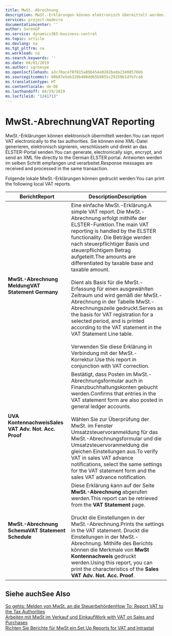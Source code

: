```yaml
---
title: MwSt.-Abrechnung
description: MwSt.-Erklärungen können elektronisch übermittelt werden.
services: project-madeira
documentationcenter: ''
author: SorenGP
ms.service: dynamics365-business-central
ms.topic: article
ms.devlang: na
ms.tgt_pltfrm: na
ms.workload: na
ms.search.keywords: ''
ms.date: 04/01/2019
ms.author: sgroespe
ms.openlocfilehash: a3c70acef8f815a89b454e0282bada23408576bb
ms.sourcegitcommit: 60b87e5eb32bb408dd65b9855c29159b1dfbfca8
ms.translationtype: HT
ms.contentlocale: de-DE
ms.lasthandoff: 04/29/2019
ms.locfileid: "1241713"
---
```

# <a name="vat-reporting"></a><span data-ttu-id="1473a-103">MwSt.-Abrechnung</span><span class="sxs-lookup"><span data-stu-id="1473a-103">VAT Reporting</span></span>
<span data-ttu-id="1473a-104">MwSt.-Erklärungen können elektronisch übermittelt werden.</span><span class="sxs-lookup"><span data-stu-id="1473a-104">You can report VAT electronically to the tax authorities.</span></span> <span data-ttu-id="1473a-105">Sie können eine XML-Datei generieren, elektronisch signieren, verschlüsseln und direkt an das ELSTER-Portal senden.</span><span class="sxs-lookup"><span data-stu-id="1473a-105">You can generate, electronically sign, encrypt, and send an XML file directly to the German ELSTER portal.</span></span> <span data-ttu-id="1473a-106">Antworten werden im selben Schritt empfangen und verarbeitet.</span><span class="sxs-lookup"><span data-stu-id="1473a-106">Response messages are received and processed in the same transaction.</span></span>  

<span data-ttu-id="1473a-107">Folgende lokale MwSt.-Erklärungen können gedruckt werden:</span><span class="sxs-lookup"><span data-stu-id="1473a-107">You can print the following local VAT reports.</span></span>  

|<span data-ttu-id="1473a-108">Bericht</span><span class="sxs-lookup"><span data-stu-id="1473a-108">Report</span></span>|<span data-ttu-id="1473a-109">Description</span><span class="sxs-lookup"><span data-stu-id="1473a-109">Description</span></span>|  
|------------|---------------------------------------|  
|<span data-ttu-id="1473a-110">**MwSt.-Abrechnung Meldung**</span><span class="sxs-lookup"><span data-stu-id="1473a-110">**VAT Statement Germany**</span></span>|<span data-ttu-id="1473a-111">Eine einfache MwSt.-Erklärung.</span><span class="sxs-lookup"><span data-stu-id="1473a-111">A simple VAT report.</span></span> <span data-ttu-id="1473a-112">Die MwSt.-Abrechnung erfolgt mithilfe der ELSTER-Funktion.</span><span class="sxs-lookup"><span data-stu-id="1473a-112">The main VAT reporting is handled by the ELSTER functionality.</span></span> <span data-ttu-id="1473a-113">Die Beträge werden nach steuerpflichtiger Basis und steuerpflichtigem Betrag aufgeteilt.</span><span class="sxs-lookup"><span data-stu-id="1473a-113">The amounts are differentiated by taxable base and taxable amount.</span></span><br /><br /> <span data-ttu-id="1473a-114">Dient als Basis für die MwSt.-Erfassung für einen ausgewählten Zeitraum und wird gemäß der MwSt.-Abrechnung in der Tabelle MwSt.-Abrechnungszeile gedruckt.</span><span class="sxs-lookup"><span data-stu-id="1473a-114">Serves as the basis for VAT registration for a selected period, and is printed according to the VAT statement in the VAT Statement Line table.</span></span><br /><br /> <span data-ttu-id="1473a-115">Verwenden Sie diese Erklärung in Verbindung mit der MwSt.-Korrektur.</span><span class="sxs-lookup"><span data-stu-id="1473a-115">Use this report in conjunction with VAT correction.</span></span>|  
|<span data-ttu-id="1473a-116">**UVA Kontennachweis**</span><span class="sxs-lookup"><span data-stu-id="1473a-116">**Sales VAT Adv. Not. Acc. Proof**</span></span>|<span data-ttu-id="1473a-117">Bestätigt, dass Posten im MwSt.-Abrechnungsformular auch in Finanzbuchhaltungskonten gebucht werden.</span><span class="sxs-lookup"><span data-stu-id="1473a-117">Confirms that entries in the VAT statement form are also posted in general ledger accounts.</span></span><br /><br /> <span data-ttu-id="1473a-118">Wählen Sie zur Überprüfung der MwSt. im Fenster Umsatzsteuervoranmeldung für das MwSt.-Abrechnungsformular und die Umsatzsteuervoranmeldung die gleichen Einstellungen aus.</span><span class="sxs-lookup"><span data-stu-id="1473a-118">To verify VAT in sales VAT advance notifications, select the same settings for the VAT statement form and the sales VAT advance notification.</span></span>|  
|<span data-ttu-id="1473a-119">**MwSt.-Abrechnung Schema**</span><span class="sxs-lookup"><span data-stu-id="1473a-119">**VAT Statement Schedule**</span></span>|<span data-ttu-id="1473a-120">Diese Erklärung kann auf der Seite **MwSt.-Abrechnung** abgerufen werden.</span><span class="sxs-lookup"><span data-stu-id="1473a-120">This report can be retrieved from the **VAT Statement** page.</span></span><br /><br /> <span data-ttu-id="1473a-121">Druckt die Einstellungen in der MwSt.-Abrechnung.</span><span class="sxs-lookup"><span data-stu-id="1473a-121">Prints the settings in the VAT statement.</span></span> <span data-ttu-id="1473a-122">Druckt die Einstellungen in der MwSt.-Abrechnung. Mithilfe des Berichts können die Merkmale von **MwSt Kontennachweis** gedruckt werden.</span><span class="sxs-lookup"><span data-stu-id="1473a-122">Using this report, you can print the characteristics of the **Sales VAT Adv. Not. Acc. Proof**.</span></span>|  

## <a name="see-also"></a><span data-ttu-id="1473a-123">Siehe auch</span><span class="sxs-lookup"><span data-stu-id="1473a-123">See Also</span></span>  
[<span data-ttu-id="1473a-124">So gehts: Melden von MwSt. an die Steuerbehörden</span><span class="sxs-lookup"><span data-stu-id="1473a-124">How To: Report VAT to the Tax Authorities</span></span>](../../finance-how-report-vat.md)  
[<span data-ttu-id="1473a-125">Arbeiten mit MwSt im Verkauf und Einkauf</span><span class="sxs-lookup"><span data-stu-id="1473a-125">Work with VAT on Sales and Purchases</span></span>](../../finance-work-with-vat.md)  
[<span data-ttu-id="1473a-126">Richten Sie Berichte für MwSt ein.</span><span class="sxs-lookup"><span data-stu-id="1473a-126">Set Up Reports for VAT and Intrastat</span></span>](how-to-set-up-reports-for-vat-and-intrastat.md)
